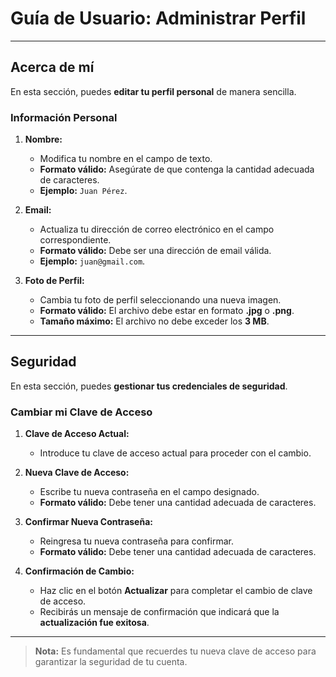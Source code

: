 # Guía de Usuario: **Administrar Perfil**

---

## **Acerca de mí**

En esta sección, puedes **editar tu perfil personal** de manera sencilla.

### **Información Personal**

1. **Nombre:**
   - Modifica tu nombre en el campo de texto.
   - **Formato válido:** Asegúrate de que contenga la cantidad adecuada de caracteres.
   - **Ejemplo:** `Juan Pérez`.

2. **Email:**
   - Actualiza tu dirección de correo electrónico en el campo correspondiente.
   - **Formato válido:** Debe ser una dirección de email válida.
   - **Ejemplo:** `juan@gmail.com`.

3. **Foto de Perfil:**
   - Cambia tu foto de perfil seleccionando una nueva imagen.
   - **Formato válido:** El archivo debe estar en formato **.jpg** o **.png**.
   - **Tamaño máximo:** El archivo no debe exceder los **3 MB**.

---

## **Seguridad**

En esta sección, puedes **gestionar tus credenciales de seguridad**.

### **Cambiar mi Clave de Acceso**

1. **Clave de Acceso Actual:**
   - Introduce tu clave de acceso actual para proceder con el cambio.

2. **Nueva Clave de Acceso:**
   - Escribe tu nueva contraseña en el campo designado.
   - **Formato válido:** Debe tener una cantidad adecuada de caracteres.


3. **Confirmar Nueva Contraseña:**
   - Reingresa tu nueva contraseña para confirmar.
   - **Formato válido:** Debe tener una cantidad adecuada de caracteres.


4. **Confirmación de Cambio:**
   - Haz clic en el botón **Actualizar** para completar el cambio de clave de acceso.
   - Recibirás un mensaje de confirmación que indicará que la **actualización fue exitosa**.

---

> **Nota:** Es fundamental que recuerdes tu nueva clave de acceso para garantizar la seguridad de tu cuenta.
